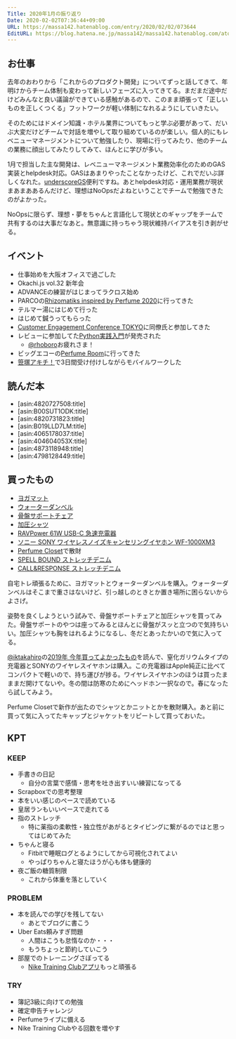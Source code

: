 ```yaml
---
Title: 2020年1月の振り返り
Date: 2020-02-02T07:36:44+09:00
URL: https://massa142.hatenablog.com/entry/2020/02/02/073644
EditURL: https://blog.hatena.ne.jp/massa142/massa142.hatenablog.com/atom/entry/26006613505860220
---
```


## お仕事

去年のおわりから「これからのプロダクト開発」についてずっと話してきて、年明けからチーム体制も変わって新しいフェーズに入ってきてる。まだまだ途中だけどみんなと良い議論ができている感触があるので、このまま頑張って「正しいものを正しくつくる」フットワークが軽い体制になれるようにしていきたい。

そのためにはドメイン知識・ホテル業界についてもっと学ぶ必要があって、だいぶ大変だけどチームで対話を増やして取り組めているのが楽しい。個人的にもレベニューマネージメントについて勉強したり、現場に行ってみたり、他のチームの業務に顔出してみたりしてみて、ほんとに学びが多い。

1月で担当した主な開発は、レベニューマネージメント業務効率化のためのGAS実装とhelpdesk対応。GASはあまりやったことなかったけど、これでだいぶ詳しくなれた。[underscoreGS](https://sites.google.com/site/scriptsexamples/custom-methods/underscoregs)便利ですね。あとhelpdesk対応・運用業務が現状まあまああるんだけど、理想はNoOpsだよねということでチームで勉強できたのがよかった。

NoOpsに限らず、理想・夢をちゃんと言語化して現状とのギャップをチームで共有するのは大事だなあと。無意識に持っちゃう現状維持バイアスを引き剥がせる。

## イベント

* 仕事始めを大阪オフィスで過ごした
* Okachi.js vol.32 新年会
* ADVANCEの練習がはじまってラクロス始め
* PARCOの[Rhizomatiks inspired by Perfume 2020](https://art.parco.jp/museumtokyo/detail/?id=346)に行ってきた 
* テルマー湯にはじめて行った
* はじめて鍼うってもらった
* [Customer Engagement Conference TOKYO](https://cec-tokyo.com/)に同僚氏と参加してきた
* レビューに参加してた[Python実践入門](https://amzn.to/392xVQK)が発売された
  * [@rhoboro](https://twitter.com/rhoboro)お疲れさま！
* ビッグエコーの[Perfume Room](https://www.perfume-web.jp/news/individual.php?id=3437)に行ってきた
* [笹塚アキチ！](https://naked.co.jp/works/4498/)で3日間受け付けしながらモバイルワークした

## 読んだ本

* [asin:4820727508:title]
* [asin:B00SUT1ODK:title]
* [asin:4820731823:title]
* [asin:B019LLD7LM:title]
* [asin:4065178037:title]
* [asin:404604053X:title]
* [asin:4873118948:title]
* [asin:4798128449:title]

## 買ったもの

* [ヨガマット](https://amzn.to/2SaEoC1)
* [ウォーターダンベル](https://amzn.to/2UfEJWX)
* [骨盤サポートチェア](https://amzn.to/2UgOHqR)
* [加圧シャツ](https://amzn.to/3959rq1)
* [RAVPower 61W USB-C 急速充電器](https://amzn.to/2S732nj)
* [ソニー SONY ワイヤレスノイズキャンセリングイヤホン WF-1000XM3](https://amzn.to/2GLn29C)
* [Perfume Closet](https://www.perfume-web.jp/cam/closet/)で散財
* [SPELL BOUND ストレッチデニム](https://zozo.jp/shop/rockymonroe/goods-sale/50270356/?did=81524200)
* [CALL&RESPONSE ストレッチデニム](https://callandresponse2006.com//items/5e008cae1dac0b591cba7491)

自宅トレ頑張るために、ヨガマットとウォーターダンベルを購入。ウォーターダンベルはそこまで重さはないけど、引っ越しのときとか置き場所に困らないからよさげ。

姿勢を良くしようという試みで、骨盤サポートチェアと加圧シャツを買ってみた。骨盤サポートのやつは座ってみるとほんとに骨盤がスッと立つので気持ちいい。加圧シャツも胸をはれるようになるし、冬だとあったかいので気に入ってる。

[@iktakahiro](https://twitter.com/iktakahiro)の[2019年 今年買ってよかったもの](https://note.com/iktakahiro/n/nb1da2ad49f5a)を読んで、窒化ガリウムタイプの充電器とSONYのワイヤレスイヤホンは購入。この充電器はApple純正に比べてコンパクトで軽いので、持ち運びが捗る。ワイヤレスイヤホンのほうは買ったまままだ開けてないや。冬の間は防寒のためにヘッドホン一択なので。春になったら試してみよう。

Perfume Closetで新作が出たのでシャツとかニットとかを散財購入。あと前に買って気に入ってたキャップとジャケットをリピートして買っておいた。

## KPT
### KEEP

* 手書きの日記
  * 自分の言葉で感情・思考を吐き出すいい練習になってる
* Scrapboxでの思考整理
* 本をいい感じのペースで読めている
* 皇居ランもいいペースで走れてる
* 指のストレッチ
  * 特に薬指の柔軟性・独立性があがるとタイピングに繋がるのではと思ってはじめてみた
* ちゃんと寝る
  * Fitbitで睡眠ログとるようにしてから可視化されてよい
  * やっぱりちゃんと寝たほうが心も体も健康的
* 夜ご飯の糖質制限
  * これから体重を落としていく

### PROBLEM

* 本を読んでの学びを残してない
  * あとでブログに書こう
* Uber Eats頼みすぎ問題
  * 人間はこうも怠惰なのか・・・
  * もうちょっと節約していこう
* 部屋でのトレーニングさぼってる
  * [Nike Training Clubアプリ](https://www.nike.com/jp/ntc-app)もっと頑張る

### TRY

* 簿記3級に向けての勉強
* 確定申告チャレンジ
* Perfumeライブに備える
* Nike Training Clubやる回数を増やす
